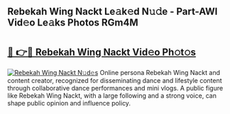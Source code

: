 ## Rebekah Wing Nackt Le𝚊k𝚎d N𝚞𝚍e - Part-AWl Vid𝚎o Le𝚊ks Photos RGm4M

# <h2><a href="http://fbauea.evod.top/?m=Rebekah+Wing+Nackt">🔗 👉🔴 Rebekah Wing Nackt Vid𝚎o Ph𝚘t𝚘s</a></h2>

[![Rebekah Wing Nackt N𝚞d𝚎s](https://i.imgur.com/8V9OHl7.gif)](http://fbauea.evod.top/?m=Rebekah+Wing+Nackt)
Online persona Rebekah Wing Nackt and content creator, recognized for disseminating dance and lifestyle content through collaborative dance performances and mini vlogs. A public figure like Rebekah Wing Nackt, with a large following and a strong voice, can shape public opinion and influence policy. 
